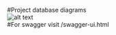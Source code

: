 #Project database diagrams<br />
![alt text](https://raw.githubusercontent.com/alta1212/projectGl/main/img/dbproject1.png)<br />
#For swagger visit /swagger-ui.html

